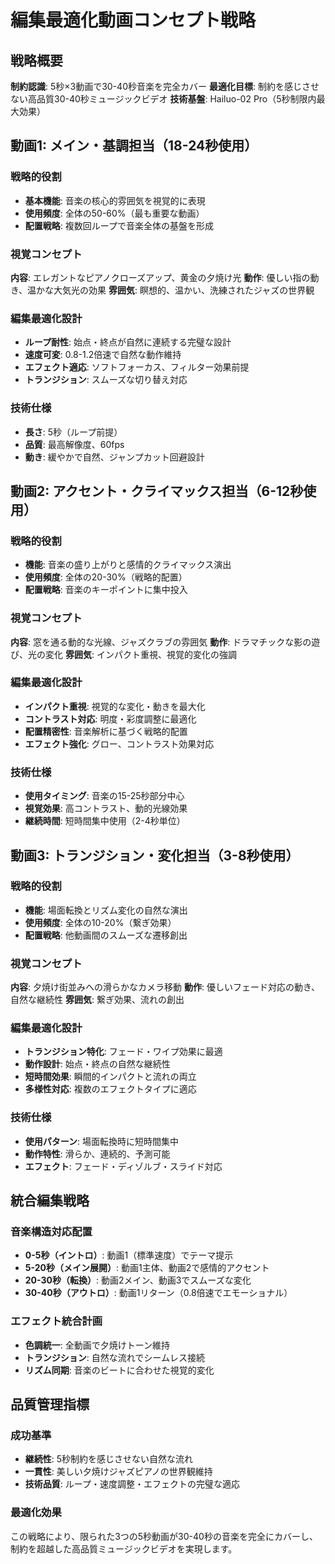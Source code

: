 # 編集最適化動画コンセプト戦略

## 戦略概要
**制約認識**: 5秒×3動画で30-40秒音楽を完全カバー
**最適化目標**: 制約を感じさせない高品質30-40秒ミュージックビデオ
**技術基盤**: Hailuo-02 Pro（5秒制限内最大効果）

## 動画1: メイン・基調担当（18-24秒使用）

### 戦略的役割
- **基本機能**: 音楽の核心的雰囲気を視覚的に表現
- **使用頻度**: 全体の50-60%（最も重要な動画）
- **配置戦略**: 複数回ループで音楽全体の基盤を形成

### 視覚コンセプト
**内容**: エレガントなピアノクローズアップ、黄金の夕焼け光
**動作**: 優しい指の動き、温かな大気光の効果
**雰囲気**: 瞑想的、温かい、洗練されたジャズの世界観

### 編集最適化設計
- **ループ耐性**: 始点・終点が自然に連続する完璧な設計
- **速度可変**: 0.8-1.2倍速で自然な動作維持
- **エフェクト適応**: ソフトフォーカス、フィルター効果前提
- **トランジション**: スムーズな切り替え対応

### 技術仕様
- **長さ**: 5秒（ループ前提）
- **品質**: 最高解像度、60fps
- **動き**: 緩やかで自然、ジャンプカット回避設計

## 動画2: アクセント・クライマックス担当（6-12秒使用）

### 戦略的役割
- **機能**: 音楽の盛り上がりと感情的クライマックス演出
- **使用頻度**: 全体の20-30%（戦略的配置）
- **配置戦略**: 音楽のキーポイントに集中投入

### 視覚コンセプト
**内容**: 窓を通る動的な光線、ジャズクラブの雰囲気
**動作**: ドラマチックな影の遊び、光の変化
**雰囲気**: インパクト重視、視覚的変化の強調

### 編集最適化設計
- **インパクト重視**: 視覚的な変化・動きを最大化
- **コントラスト対応**: 明度・彩度調整に最適化
- **配置精密性**: 音楽解析に基づく戦略的配置
- **エフェクト強化**: グロー、コントラスト効果対応

### 技術仕様
- **使用タイミング**: 音楽の15-25秒部分中心
- **視覚効果**: 高コントラスト、動的光線効果
- **継続時間**: 短時間集中使用（2-4秒単位）

## 動画3: トランジション・変化担当（3-8秒使用）

### 戦略的役割
- **機能**: 場面転換とリズム変化の自然な演出
- **使用頻度**: 全体の10-20%（繋ぎ効果）
- **配置戦略**: 他動画間のスムーズな遷移創出

### 視覚コンセプト
**内容**: 夕焼け街並みへの滑らかなカメラ移動
**動作**: 優しいフェード対応の動き、自然な継続性
**雰囲気**: 繋ぎ効果、流れの創出

### 編集最適化設計
- **トランジション特化**: フェード・ワイプ効果に最適
- **動作設計**: 始点・終点の自然な継続性
- **短時間効果**: 瞬間的インパクトと流れの両立
- **多様性対応**: 複数のエフェクトタイプに適応

### 技術仕様
- **使用パターン**: 場面転換時に短時間集中
- **動作特性**: 滑らか、連続的、予測可能
- **エフェクト**: フェード・ディゾルブ・スライド対応

## 統合編集戦略

### 音楽構造対応配置
- **0-5秒（イントロ）**: 動画1（標準速度）でテーマ提示
- **5-20秒（メイン展開）**: 動画1主体、動画2で感情的アクセント
- **20-30秒（転換）**: 動画2メイン、動画3でスムーズな変化
- **30-40秒（アウトロ）**: 動画1リターン（0.8倍速でエモーショナル）

### エフェクト統合計画
- **色調統一**: 全動画で夕焼けトーン維持
- **トランジション**: 自然な流れでシームレス接続
- **リズム同期**: 音楽のビートに合わせた視覚的変化

## 品質管理指標

### 成功基準
- **継続性**: 5秒制約を感じさせない自然な流れ
- **一貫性**: 美しい夕焼けジャズピアノの世界観維持
- **技術品質**: ループ・速度調整・エフェクトの完璧な適応

### 最適化効果
この戦略により、限られた3つの5秒動画が30-40秒の音楽を完全にカバーし、制約を超越した高品質ミュージックビデオを実現します。